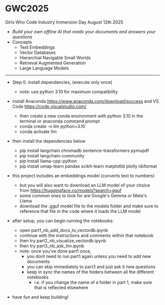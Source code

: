 # GWC2025
Girls Who Code Industry Immersion Day August 12th 2025<br>


- *Build your own offline AI that reads your documents and answers your questions*
- Concepts
  - Text Embeddings
  - Vector Databases
  - Hierarchial Navigable Small Worlds
  - Retrieval Augmented Generation
  - Large Language Models
 
<hr>


- Step 0. install dependencies, (execute only once)
  - note: use python 3.10 for maximum compatibility

- install Anaconda https://www.anaconda.com/download/success and VS Code https://code.visualstudio.com/
  - then create a new conda environment with python 3.10 in the terminal or anaconda command prompt
  - conda create -n llm python=3.10
  - conda activate llm

- then install the dependencies below
  - pip install langchain chromadb sentence-transformers pymupdf
  - pip install langchain-community
  - pip install llama-cpp-python
  - pip install umap-learn pandas scikit-learn matplotlib plotly nbformat

- this project includes an embeddings model (converts text to numbers)
  - but you will also want to download an LLM model of your choice from https://huggingface.co/models?search=gguf
  - some common ones to look for are Google's Gemma or Meta's Llama
  - download the .gguf model file to the models folder and make sure to reference that file in the code where it loads the LLM model
 
- after setup, you can begin running the notebooks:
  - open part1_nb_add_docs_to_vectordb.ipynb
  - continue with the instructions and comments within that notebook
  - then try part2_nb_visualize_vectordb.ipynb
  - then try part3_nb_ask_llm.ipynb
  - note: once you've done part1 once, 
    - you dont need to run part1 again unless you need to add new documents
    - you can skip immediately to part3 and just ask it new questions
    - keep in sync the names of the folders between all the different notebooks
      - i.e. if you change the name of a folder in part 1, make sure that is reflected elsewhere

- have fun and keep building!
